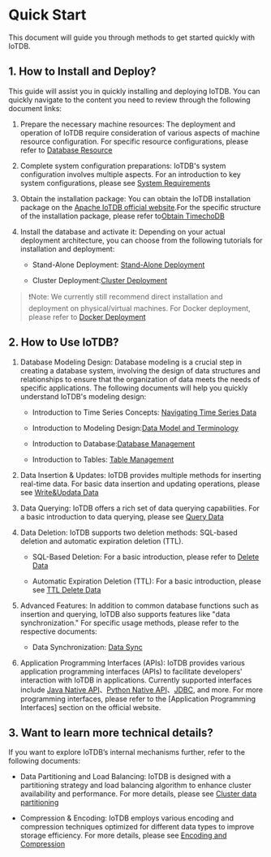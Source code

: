 <!--

    Licensed to the Apache Software Foundation (ASF) under one
    or more contributor license agreements.  See the NOTICE file
    distributed with this work for additional information
    regarding copyright ownership.  The ASF licenses this file
    to you under the Apache License, Version 2.0 (the
    "License"); you may not use this file except in compliance
    with the License.  You may obtain a copy of the License at
    
        http://www.apache.org/licenses/LICENSE-2.0
    
    Unless required by applicable law or agreed to in writing,
    software distributed under the License is distributed on an
    "AS IS" BASIS, WITHOUT WARRANTIES OR CONDITIONS OF ANY
    KIND, either express or implied.  See the License for the
    specific language governing permissions and limitations
    under the License.

-->

# Quick Start

This document will guide you through methods to get started quickly with IoTDB.

## 1. How to Install and Deploy?

This guide will assist you in quickly installing and deploying IoTDB. You can quickly navigate to the content you need to review through the following document links:

1.  Prepare the necessary machine resources: The deployment and operation of IoTDB require consideration of various aspects of machine resource configuration. For specific resource configurations, please refer to [Database Resource](../Deployment-and-Maintenance/Database-Resources.md)

2. Complete system configuration preparations: IoTDB's system configuration involves multiple aspects. For an introduction to key system configurations, please see [System Requirements](../Deployment-and-Maintenance/Environment-Requirements.md)

3. Obtain the installation package: You can obtain the IoTDB installation package on the [Apache IoTDB official website](https://iotdb.apache.org/zh/Download/).For the specific structure of the installation package, please refer to[Obtain TimechoDB](../Deployment-and-Maintenance/IoTDB-Package_apache.md)

4. Install the database and activate it: Depending on your actual deployment architecture, you can choose from the following tutorials for installation and deployment:

   - Stand-Alone Deployment: [Stand-Alone Deployment ](../Deployment-and-Maintenance/Stand-Alone-Deployment_apache.md)

   - Cluster Deployment:[Cluster Deployment](../Deployment-and-Maintenance/Cluster-Deployment_apache.md)

> ❗️Note: We currently still recommend direct installation and deployment on physical/virtual machines. For Docker deployment, please refer to [Docker Deployment](../Deployment-and-Maintenance/Docker-Deployment_apache.md)

## 2. How to Use IoTDB?

1. Database Modeling Design: Database modeling is a crucial step in creating a database system, involving the design of data structures and relationships to ensure that the organization of data meets the needs of specific applications. The following documents will help you quickly understand IoTDB's modeling design:
   
   - Introduction to Time Series Concepts: [Navigating Time Series Data](../Background-knowledge/Navigating_Time_Series_Data.md)

   - Introduction to Modeling Design:[Data Model and Terminology](../Background-knowledge/Data-Model-and-Terminology_apache.md)

   - Introduction to Database:[Database Management](../Basic-Concept/Database-Management.md)
   
   - Introduction to Tables: [Table Management](../Basic-Concept/Table-Management.md)

2. Data Insertion & Updates: IoTDB provides multiple methods for inserting real-time data. For basic data insertion and updating operations, please see [Write&Updata Data](../Basic-Concept/Write-Updata-Data.md)

3. Data Querying: IoTDB offers a rich set of data querying capabilities. For a basic introduction to data querying, please see [Query Data](../Basic-Concept/Query-Data.md)

4. Data Deletion: IoTDB supports two deletion methods: SQL-based deletion and automatic expiration deletion (TTL).

   - SQL-Based Deletion: For a basic introduction, please refer to [Delete Data](../Basic-Concept/Delete-Data.md)
   
   - Automatic Expiration Deletion (TTL): For a basic introduction, please see  [TTL Delete Data](../Basic-Concept/TTL-Delete-Data.md)

5. Advanced Features: In addition to common database functions such as insertion and querying, IoTDB also supports features like "data synchronization." For specific usage methods, please refer to the respective documents:

   - Data Synchronization: [Data Sync](../User-Manual/Data-Sync_apache.md)

6. Application Programming Interfaces (APIs): IoTDB provides various application programming interfaces (APIs) to facilitate developers' interaction with IoTDB in applications. Currently supported interfaces include [Java Native API](../API/Programming-Java-Native-API_apache.md)、[Python Native API](../API/Programming-Python-Native-API.md)、[JDBC](../API/Programming-JDBC_apache.md), and more. For more programming interfaces, please refer to the [Application Programming Interfaces] section on the official website.

## 3. Want to learn more technical details?

If you want to explore IoTDB’s internal mechanisms further, refer to the following documents:

   - Data Partitioning and Load Balancing: IoTDB is designed with a partitioning strategy and load balancing algorithm to enhance cluster availability and performance. For more details, please see [Cluster data partitioning](../Technical-Insider/Cluster-data-partitioning.md)

   - Compression & Encoding: IoTDB employs various encoding and compression techniques optimized for different data types to improve storage efficiency. For more details, please see [Encoding and Compression](../Technical-Insider/Encoding-and-Compression.md)
